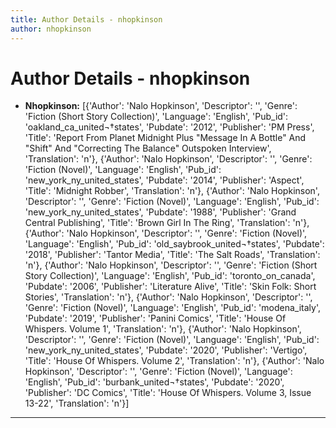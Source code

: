 ```yaml
---
title: Author Details - nhopkinson
author: nhopkinson
---
```


# Author Details - nhopkinson

<ul>
    <li><strong>Nhopkinson:</strong> [{'Author': 'Nalo Hopkinson', 'Descriptor': '', 'Genre': 'Fiction (Short Story Collection)', 'Language': 'English', 'Pub_id': 'oakland_ca_united¬†states', 'Pubdate': '2012', 'Publisher': 'PM Press', 'Title': 'Report From Planet Midnight Plus "Message In A Bottle" And "Shift" And "Correcting The Balance" Outspoken Interview', 'Translation': 'n'}, {'Author': 'Nalo Hopkinson', 'Descriptor': '', 'Genre': 'Fiction (Novel)', 'Language': 'English', 'Pub_id': 'new_york_ny_united_states', 'Pubdate': '2014', 'Publisher': 'Aspect', 'Title': 'Midnight Robber', 'Translation': 'n'}, {'Author': 'Nalo Hopkinson', 'Descriptor': '', 'Genre': 'Fiction (Novel)', 'Language': 'English', 'Pub_id': 'new_york_ny_united_states', 'Pubdate': '1988', 'Publisher': 'Grand Central Publishing', 'Title': 'Brown Girl In The Ring', 'Translation': 'n'}, {'Author': 'Nalo Hopkinson', 'Descriptor': '', 'Genre': 'Fiction (Novel)', 'Language': 'English', 'Pub_id': 'old_saybrook_united¬†states', 'Pubdate': '2018', 'Publisher': 'Tantor Media', 'Title': 'The Salt Roads', 'Translation': 'n'}, {'Author': 'Nalo Hopkinson', 'Descriptor': '', 'Genre': 'Fiction (Short Story Collection)', 'Language': 'English', 'Pub_id': 'toronto_on_canada', 'Pubdate': '2006', 'Publisher': 'Literature Alive', 'Title': 'Skin Folk: Short Stories', 'Translation': 'n'}, {'Author': 'Nalo Hopkinson', 'Descriptor': '', 'Genre': 'Fiction (Novel)', 'Language': 'English', 'Pub_id': 'modena_italy', 'Pubdate': '2019', 'Publisher': 'Panini Comics', 'Title': 'House Of Whispers. Volume 1', 'Translation': 'n'}, {'Author': 'Nalo Hopkinson', 'Descriptor': '', 'Genre': 'Fiction (Novel)', 'Language': 'English', 'Pub_id': 'new_york_ny_united_states', 'Pubdate': '2020', 'Publisher': 'Vertigo', 'Title': 'House Of Whispers. Volume 2', 'Translation': 'n'}, {'Author': 'Nalo Hopkinson', 'Descriptor': '', 'Genre': 'Fiction (Novel)', 'Language': 'English', 'Pub_id': 'burbank_united¬†states', 'Pubdate': '2020', 'Publisher': 'DC Comics', 'Title': 'House Of Whispers. Volume 3, Issue 13-22', 'Translation': 'n'}]</li>
</ul>
<hr>